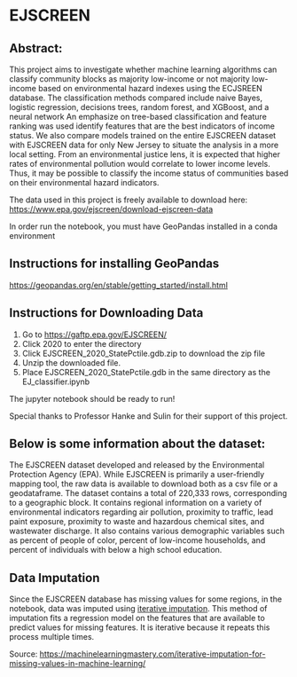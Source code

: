 # EJSCREEN


## Abstract:
This project aims to investigate whether machine learning algorithms can classify community blocks as majority low-income or not majority low-income based
on environmental hazard indexes using the ECJSREEN database. The classification methods compared include naive Bayes, logistic regression, decisions trees,
random forest, and XGBoost, and a neural network An emphasize on tree-based
classification and feature ranking was used identify features that are the best indicators of income status. We also compare models trained on the entire EJSCREEN
dataset with EJSCREEN data for only New Jersey to situate the analysis in a more
local setting. From an environmental justice lens, it is expected that higher rates
of environmental pollution would correlate to lower income levels. Thus, it may
be possible to classify the income status of communities based on their environmental hazard indicators.


The data used in this project is freely available to download here: https://www.epa.gov/ejscreen/download-ejscreen-data

In order run the notebook, you must have GeoPandas installed in a conda environment

## Instructions for installing GeoPandas
https://geopandas.org/en/stable/getting_started/install.html

## Instructions for Downloading Data
1. Go to https://gaftp.epa.gov/EJSCREEN/
2. Click 2020 to enter the directory
3. Click EJSCREEN_2020_StatePctile.gdb.zip to download the zip file
4. Unzip the downloaded file.
5. Place EJSCREEN_2020_StatePctile.gdb in the same directory as the EJ_classifier.ipynb

The jupyter notebook should be ready to run! 

Special thanks to Professor Hanke and Sulin for their support of this project.

## Below is some information about the dataset:
The EJSCREEN dataset developed and released by the Environmental Protection Agency (EPA). While EJSCREEN is primarily a user-friendly mapping tool, the raw data is available to download both as a csv file or a geodataframe. The dataset contains a total of 220,333 rows, corresponding to a geographic block. It contains regional information on a variety of environmental indicators regarding air pollution, proximity to traffic, lead paint exposure, proximity to waste and hazardous chemical sites, and wastewater discharge. It also contains various demographic variables such as percent of people of color, percent of low-income households, and percent of individuals with below a high school education.

## Data Imputation
Since the EJSCREEN database has missing values for some regions, in the notebook, data was imputed using [iterative imputation](https://scikit-learn.org/stable/modules/generated/sklearn.impute.IterativeImputer.html). This method of imputation fits a regression model on the features that are available to predict values for missing features. It is iterative because it repeats this process multiple times.

Source: https://machinelearningmastery.com/iterative-imputation-for-missing-values-in-machine-learning/
